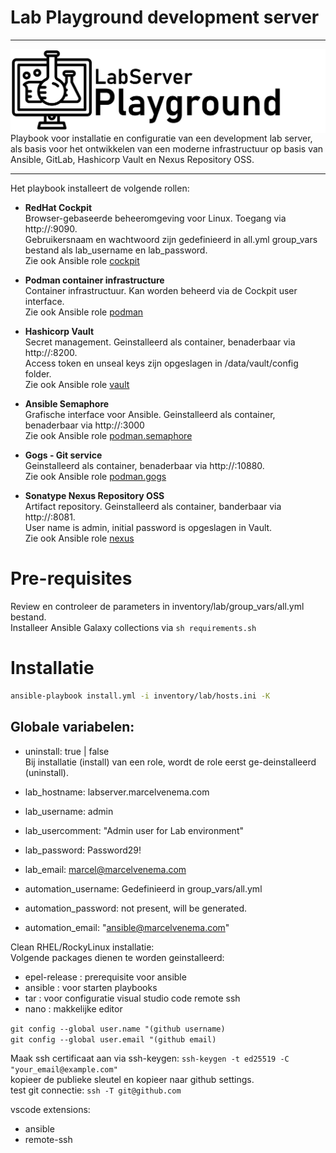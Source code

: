 # Lab Playground development server

***

<img src="media/logo_lab.png" align="left"/>
Playbook voor installatie en configuratie van een development lab server, als basis voor het ontwikkelen van een moderne infrastructuur op basis van Ansible, GitLab, Hashicorp Vault en Nexus Repository OSS.

***


Het playbook installeert de volgende rollen:

- **RedHat Cockpit**<br/>
  Browser-gebaseerde beheeromgeving voor Linux. Toegang via http://<hostname>:9090.<br/>
  Gebruikersnaam en wachtwoord zijn gedefinieerd in all.yml group_vars bestand als lab_username en lab_password.<br/>
  Zie ook Ansible role [cockpit](roles/cockpit/README.md)<br/>

- **Podman container infrastructure**<br/>
  Container infrastructuur. Kan worden beheerd via de Cockpit user interface.<br/>
  Zie ook Ansible role [podman](roles/podman/README.md)<br/>

- **Hashicorp Vault**<br/>
  Secret management. Geinstalleerd als container, benaderbaar via http://<hostname>:8200.<br/>
  Access token en unseal keys zijn opgeslagen in /data/vault/config folder.<br/>
  Zie ook Ansible role [vault](roles/vault/README.md)<br/>

- **Ansible Semaphore**<br/>
  Grafische interface voor Ansible. Geinstalleerd als container, benaderbaar via http://<hostname>:3000<br/>
  Zie ook Ansible role [podman.semaphore](roles/podman.semaphore/README.md)<br/>

- **Gogs - Git service**<br/>
  Geinstalleerd als container, benaderbaar via http://<hostname>:10880.<br/>
  Zie ook Ansible role [podman.gogs](roles/podman.gogs/README.md)<br/>

- **Sonatype Nexus Repository OSS**<br/>
  Artifact repository. Geinstalleerd als container, banderbaar via http://<hostname>:8081.<br/>
  User name is admin, initial password is opgeslagen in Vault.<br/>
  Zie ook Ansible role [nexus](roles/nexus/README.md)<br/>


# Pre-requisites

Review en controleer de parameters in inventory/lab/group_vars/all.yml bestand.<br/>
Installeer Ansible Galaxy collections via `sh requirements.sh`<br/>

# Installatie

```bash
ansible-playbook install.yml -i inventory/lab/hosts.ini -K
```

## Globale variabelen:

- uninstall: true | false<br/>
  Bij installatie (install) van een role, wordt de role eerst ge-deinstalleerd (uninstall).<br/>


- lab_hostname: labserver.marcelvenema.com
- lab_username: admin
- lab_usercomment: "Admin user for Lab environment"
- lab_password: Password29!
- lab_email: marcel@marcelvenema.com

- automation_username: Gedefinieerd in group_vars/all.yml
- automation_password: not present, will be generated.
- automation_email: "ansible@marcelvenema.com"



Clean RHEL/RockyLinux installatie:<br/>
Volgende packages dienen te worden geinstalleerd:<br/>
- epel-release : prerequisite voor ansible<br/>
- ansible : voor starten playbooks<br/>
- tar : voor configuratie visual studio code remote ssh<br/>
- nano : makkelijke editor<br/>

`git config --global user.name "(github username)`<br/>
`git config --global user.email "(github email)`<br/>

Maak ssh certificaat aan via ssh-keygen: `ssh-keygen -t ed25519 -C "your_email@example.com"`<br/>
kopieer de publieke sleutel en kopieer naar github settings.<br/>
test git connectie: `ssh -T git@github.com`<br/>

vscode extensions:<br/>
- ansible<br/>
- remote-ssh<br/>
